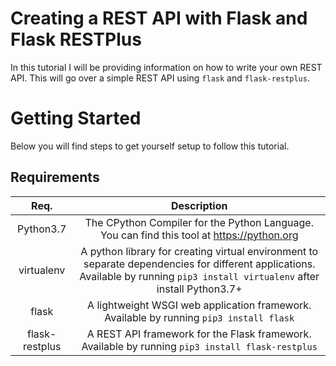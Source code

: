 # Creating a REST API with Flask and Flask RESTPlus


In this tutorial I will be providing information on how to write your own REST API. This will go over a simple REST API using `flask` and `flask-restplus`.

# Getting Started
Below you will find steps to get yourself setup to follow this tutorial.

## Requirements

| Req. | Description |
| :--: | :--: |
| Python3.7 | The CPython Compiler for the Python Language. You can find this tool at https://python.org |
| virtualenv | A python library for creating virtual environment to separate dependencies for different applications. Available by running `pip3 install virtualenv` after install Python3.7+ |
| flask | A lightweight WSGI web application framework. Available by running `pip3 install flask` |
| flask-restplus | A REST API framework for the Flask framework. Available by running `pip3 install flask-restplus` |